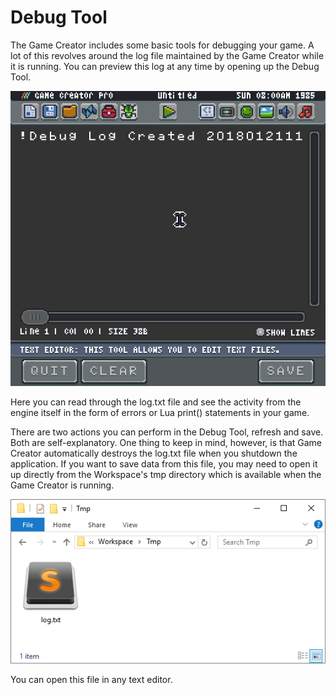 # Debug Tool

The Game Creator includes some basic tools for debugging your game. A lot of this revolves around the log file maintained by the Game Creator while it is running. You can preview this log at any time by opening up the Debug Tool.

![image alt text](images/DebugTool_image_0.png)

Here you can read through the log.txt file and see the activity from the engine itself in the form of errors or Lua print() statements in your game. 

There are two actions you can perform in the Debug Tool, refresh and save. Both are self-explanatory. One thing to keep in mind, however, is that Game Creator automatically destroys the log.txt file when you shutdown the application. If you want to save data from this file, you may need to open it up directly from the Workspace's tmp directory which is available when the Game Creator is running.

![image alt text](images/DebugTool_image_1.png)

You can open this file in any text editor.


